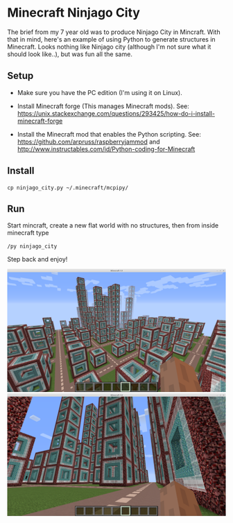 # Minecraft Ninjago City

The brief from my 7 year old was to produce Ninjago City in Mincraft.
With that in mind, here's an example of using Python to generate structures
in Minecraft. Looks nothing like Ninjago city (although I'm not sure what it should
look like..), but was fun all the same.

## Setup

* Make sure you have the PC edition (I'm using it on Linux).

* Install Minecraft forge (This manages Minecraft mods).
See: https://unix.stackexchange.com/questions/293425/how-do-i-install-minecraft-forge

* Install the Minecraft mod that enables the Python scripting.
See: https://github.com/arpruss/raspberryjammod
and http://www.instructables.com/id/Python-coding-for-Minecraft

## Install 

```
cp ninjago_city.py ~/.minecraft/mcpipy/
```

## Run

Start mincraft, create a new flat world with no structures, then 
from inside minecraft type

```
/py ninjago_city
```

Step back and enjoy!

![Ninjago City 1](/images/ninjago-city-1.png)
![Ninjago City 2](/images/ninjago-city-2.png)
